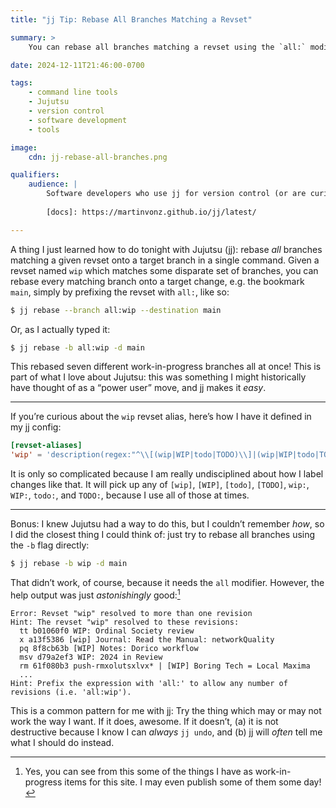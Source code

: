 ```yaml
---
title: "jj Tip: Rebase All Branches Matching a Revset"

summary: >
    You can rebase all branches matching a revset using the `all:` modifier. Incredibly powerful, and super easy to use.

date: 2024-12-11T21:46:00-0700

tags:
    - command line tools
    - Jujutsu
    - version control
    - software development
    - tools

image:
    cdn: jj-rebase-all-branches.png

qualifiers:
    audience: |
        Software developers who use jj for version control (or are curious about it) looking to add new tricks to their toolkit. Assumes the Jujutsu bits; see [the docs] if this is confusing but you want to make it happen for you!
        
        [docs]: https://martinvonz.github.io/jj/latest/

---
```


A thing I just learned how to do tonight with Jujutsu (jj): rebase *all* branches matching a given revset onto a target branch in a single command. Given a revset named `wip` which matches some disparate set of branches, you can rebase every matching branch onto a target change, e.g. the bookmark `main`, simply by prefixing the revset with `all:`, like so:

```sh
$ jj rebase --branch all:wip --destination main
```

Or, as I actually typed it:

```sh
$ jj rebase -b all:wip -d main
```

This rebased seven different work-in-progress branches all at once! This is part of what I love about Jujutsu: this was something I might historically have thought of as a “power user” move, and jj makes it *easy*.

---

If you’re curious about the `wip` revset alias, here’s how I have it defined in my jj config:

```toml
[revset-aliases]
'wip' = 'description(regex:"^\\[(wip|WIP|todo|TODO)\\]|(wip|WIP|todo|TODO):?")'
```

It is only so complicated because I am really undisciplined about how I label changes like that. It will pick up any of `[wip]`, `[WIP]`, `[todo]`, `[TODO]`, `wip:`, `WIP:`, `todo:`, and `TODO:`, because I use all of those at times.

---

Bonus: I knew Jujutsu had a way to do this, but I couldn’t remember *how*, so I did the closest thing I could think of: just try to rebase all branches using the `-b` flag directly:

```sh
$ jj rebase -b wip -d main
```

That didn’t work, of course, because it needs the `all` modifier. However, the help output was just *astonishingly* good:[^spoilers]

```
Error: Revset "wip" resolved to more than one revision
Hint: The revset "wip" resolved to these revisions:
  tt b01060f0 WIP: Ordinal Society review
  x a13f5386 [wip] Journal: Read the Manual: networkQuality
  pq 8f8cb63b [WIP] Notes: Dorico workflow
  msv d79a2ef3 WIP: 2024 in Review
  rm 61f080b3 push-rmxolutsxlvx* | [WIP] Boring Tech = Local Maxima
  ...
Hint: Prefix the expression with 'all:' to allow any number of revisions (i.e. 'all:wip').
```

This is a common pattern for me with jj: Try the thing which may or may not work the way I want. If it does, awesome. If it doesn’t, (a) it is not destructive because I know I can *always* `jj undo`, and (b) jj will *often* tell me what I should do instead.

[^spoilers]: Yes, you can see from this some of the things I have as work-in-progress items for this site. I may even publish some of them some day!
